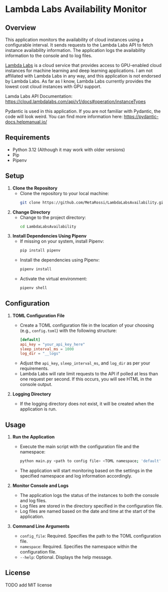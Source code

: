 # Lambda Labs Availability Monitor

## Overview

This application monitors the availability of cloud instances using a configurable interval.
It sends requests to the Lambda Labs API to fetch instance availability information.
The application logs the availability information to the console and to log files.

[Lambda Labs](https://lambdalabs.com) is a cloud service that provides access to GPU-enabled cloud instances for 
machine learning and deep learning applications. 
I am not affiliated with Lambda Labs in any way, and this application is not endorsed by Lambda Labs.
As far as I know, Lambda Labs currently provides the lowest cost cloud instances with GPU support.

Lamda Labs API Documentation: https://cloud.lambdalabs.com/api/v1/docs#operation/instanceTypes

Pydantic is used in this application. 
If you are not familiar with Pydantic, the code will look weird.
You can find more information here:
https://pydantic-docs.helpmanual.io/

## Requirements

- Python 3.12 (Although it may work with older versions)
- Pip
- Pipenv

## Setup 

1. **Clone the Repository**
   - Clone the repository to your local machine:
     ```bash
     git clone https://github.com/MetaRossi/LambdaLabsAvailability.git
     ```
2. **Change Directory**
   - Change to the project directory:
     ```bash
     cd LambdaLabsAvailability
     ```
3. **Install Dependencies Using Pipenv**
   - If missing on your system, install Pipenv:
     ```bash
     pip install pipenv
     ```
   - Install the dependencies using Pipenv:
     ```bash
     pipenv install
     ```
   - Activate the virtual environment:
     ```bash
     pipenv shell
     ```

## Configuration

1. **TOML Configuration File**
   - Create a TOML configuration file in the location of your choosing (e.g., `config.toml`) 
     with the following structure:
     ```toml
     [default]
     api_key = "your_api_key_here"
     sleep_interval_ms = 1000
     log_dir = "__logs"
     ```
   - Adjust the `api_key`, `sleep_interval_ms`, and `log_dir` as per your requirements.
   - Lambda Labs will rate limit requests to the API if polled at less than one request per second.
     If this occurs, you will see HTML in the console output.

2. **Logging Directory**
   - If the logging directory does not exist, it will be created when the application is run.

## Usage

1. **Run the Application**
   - Execute the main script with the configuration file and the namespace:
     ```bash
     python main.py <path to config file> <TOML namespace; 'default' in the example>
     ```
   - The application will start monitoring based on the settings in the specified namespace and log information accordingly.

2. **Monitor Console and Logs**
   - The application logs the status of the instances to both the console and log files.
   - Log files are stored in the directory specified in the configuration file.
   - Log files are named based on the date and time at the start of the application.

3. **Command Line Arguments**
   - `config_file`: Required. Specifies the path to the TOML configuration file.
   - `namespace`: Required. Specifies the namespace within the configuration file.
   - `--help`: Optional. Displays the help message.

## License

TODO add MIT license
